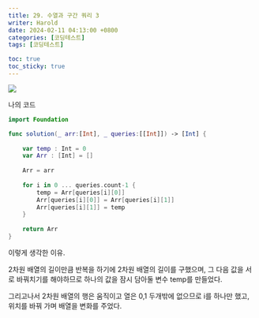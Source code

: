 ```yaml
---
title: 29. 수열과 구간 쿼리 3
writer: Harold
date: 2024-02-11 04:13:00 +0800
categories: [코딩테스트]
tags: [코딩테스트]

toc: true
toc_sticky: true
---
```

![](https://velog.velcdn.com/images/haroldfromk/post/b205e14d-f886-4d8c-ae65-e415a160a31b/image.png)

나의 코드
```swift
import Foundation

func solution(_ arr:[Int], _ queries:[[Int]]) -> [Int] {
    
    var temp : Int = 0
    var Arr : [Int] = []
    
    Arr = arr
    
    for i in 0 ... queries.count-1 {
        temp = Arr[queries[i][0]]
        Arr[queries[i][0]] = Arr[queries[i][1]]
        Arr[queries[i][1]] = temp
    }
    
    return Arr
}
```

이렇게 생각한 이유.

2차원 배열의 길이만큼 반복을 하기에 2차원 배열의 길이를 구했으며, 그 다음 값을 서로 바꿔치기를 해야하므로 하나의 값을 잠시 담아둘 변수 temp를 만들었다.


그리고나서 2차원 배열의 행은 움직이고 열은 0,1 두개밖에 없으므로 i를 하나만 했고, 위치를 바꿔 가며 배열을 변화를 주었다.